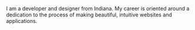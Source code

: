 I am a developer and designer from Indiana. My career is oriented around a dedication to the process of making beautiful, intuitive websites and applications.